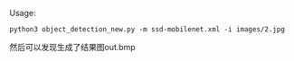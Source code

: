 Usage:

`python3 object_detection_new.py -m ssd-mobilenet.xml -i images/2.jpg   `

然后可以发现生成了结果图out.bmp